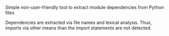 Simple non-user-friendly tool to extract module dependencies from Python files

Dependencies are extracted via file names and lexical analysis.
Thus, imports via other means than the import statements are not detected.
